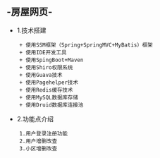 ## -房屋网页-

* 1.技术搭建
~~~
    + 使用SSM框架（Spring+SpringMVC+MyBatis）框架
    + 使用IDE开发工具
    + 使用SpingBoot+Maven
    + 使用Shiro权限系统
    + 使用Guava技术
    + 使用Pagehelper技术
    + 使用Redis缓存技术
    + 使用MySQL数据库存储
    + 使用Druid数据库连接池
~~~

* 2.功能点介绍

~~~
    1.用户登录注册功能
    2.用户增删改查
    3.小区增删改查
~~~